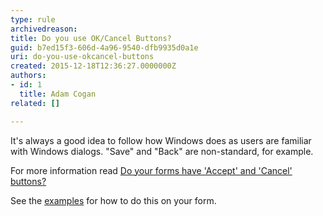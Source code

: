 ```yaml
---
type: rule
archivedreason: 
title: Do you use OK/Cancel Buttons?
guid: b7ed15f3-606d-4a96-9540-dfb9935d0a1e
uri: do-you-use-okcancel-buttons
created: 2015-12-18T12:36:27.0000000Z
authors:
- id: 1
  title: Adam Cogan
related: []

---
```


It's always a good idea to follow how Windows does as users are familiar with Windows dialogs. "Save" and "Back" are non-standard, for example.

<!--endintro-->

For more information read [Do your forms have 'Accept' and 'Cancel' buttons?](https&#58;//www.ssw.com.au/ssw/standards/rules/rulestobetterwindowsforms.aspx#ANCBTN)

See the [examples](/_layouts/15/FIXUPREDIRECT.ASPX?WebId=3dfc0e07-e23a-4cbb-aac2-e778b71166a2&amp;TermSetId=07da3ddf-0924-4cd2-a6d4-a4809ae20160&amp;TermId=3ee0b1cc-284f-48fc-a364-36992cbed601) for how to do this on your form.
